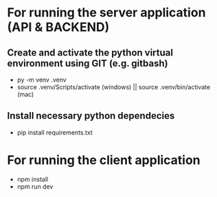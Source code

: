 # For running the server application (API & BACKEND)
## Create and activate the python virtual environment using GIT (e.g. gitbash)
- py -m venv .venv
- source .venv/Scripts/activate (windows) || source .venv/bin/activate (mac)

## Install necessary python dependecies
- pip install requirements.txt

# For running the client application
- npm install
- npm run dev

